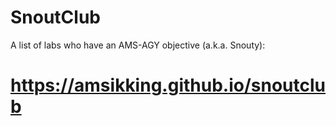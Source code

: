 # SnoutClub
A list of labs who have an AMS-AGY objective (a.k.a. Snouty):
# https://amsikking.github.io/snoutclub
